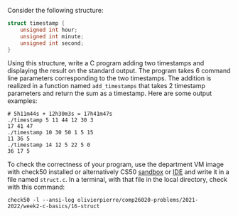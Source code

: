 Consider the following structure:

```c
struct timestamp {
    unsigned int hour;
    unsigned int minute;
    unsigned int second;
}
```

Using this structure, write a C program adding two timestamps and displaying
the result on the standard output. The program takes 6 command line parameters
corresponding to the two timestamps. The addition is realized in a function
named `add_timestamps` that takes 2 timestamp parameters and return the
sum as a timestamp. Here are some output examples:

```shell
# 5h11m44s + 12h30m3s = 17h41m47s
./timestamp 5 11 44 12 30 3
17 41 47
./timestamp 10 30 50 1 5 15
11 36 5
./timestamp 14 12 5 22 5 0
36 17 5
```

To check the correctness of your program, use the department VM image with check50 installed or alternatively CS50 [sandbox](sandbox.cs50.io)
or [IDE](ide.cs50.io) and write it in a file named `struct.c`. In a terminal,
with that file in the local directory, check with this command:
```shell
check50 -l --ansi-log olivierpierre/comp26020-problems/2021-2022/week2-c-basics/16-struct
```
